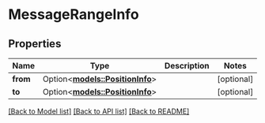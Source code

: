 # MessageRangeInfo

## Properties

Name | Type | Description | Notes
------------ | ------------- | ------------- | -------------
**from** | Option<[**models::PositionInfo**](PositionInfo.md)> |  | [optional]
**to** | Option<[**models::PositionInfo**](PositionInfo.md)> |  | [optional]

[[Back to Model list]](../README.md#documentation-for-models) [[Back to API list]](../README.md#documentation-for-api-endpoints) [[Back to README]](../README.md)


